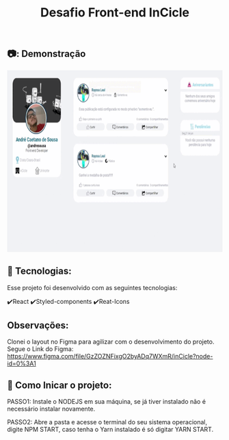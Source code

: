 <h1 align="center">
   Desafio Front-end InCicle
</h1>

<br>

## 📷: Demonstração

<div align="center" >
  <img src="./github/cicletest.gif" alt="demo-web" height="425">
</div>

## 🚀 Tecnologias:

Esse projeto foi desenvolvido com as seguintes tecnologias:

✔️React
✔️Styled-components
✔️Reat-Icons


## Observações:

Clonei o layout no Figma para agilizar com o desenvolvimento do projeto.
Segue o Link do Figma: https://www.figma.com/file/GzZOZNFixgO2byADq7WXmR/inCicle?node-id=0%3A1

## 🚀 Como Inicar o projeto:

PASSO1: Instale o NODEJS em sua máquina, se já tiver instalado não é necessário instalar novamente.

PASSO2: Abre a pasta e acesse o terminal do seu sistema operacional, digite NPM START, caso tenha o Yarn instalado é só digitar YARN START.

